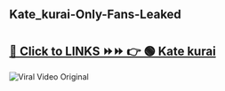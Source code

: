 
 ## Kate_kurai-Only-Fans-Leaked

# <h2><a href="https://clipsfans.com/Kate_kurai&ref=git">🔗 Click to LINKS ⏩⏩ 👉 🟢 Kate kurai </a></h2>

<a href="https://clipsfans.com/Kate_kurai&ref=git" rel="nofollow" data-target="animated-image.originalLink"><img src="https://i.ibb.co.com/xMMVF88/686577567.gif" alt="Viral Video Original" style="max-width: 100%; display: inline-block;" data-target="animated-image.originalImage"></a>
